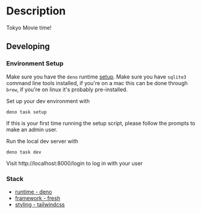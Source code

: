 # Description

Tokyo Movie time!

## Developing

### Environment Setup

Make sure you have the `deno` runtime [setup](https://docs.deno.com/runtime/).
Make sure you have `sqlite3` command line tools installed, if you're on a mac
this can be done through `brew`, if you're on linux it's probably pre-installed.

Set up your dev environment with

```
deno task setup
```

If this is your first time running the setup script, please follow the prompts
to make an admin user.

Run the local dev server with

```
deno task dev
```

Visit http://localhost:8000/login to log in with your user

### Stack

- [runtime - deno](https://deno.land/)
- [framework - fresh](https://fresh.deno.dev)
- [styling - tailwindcss](https://tailwindcss.com)
